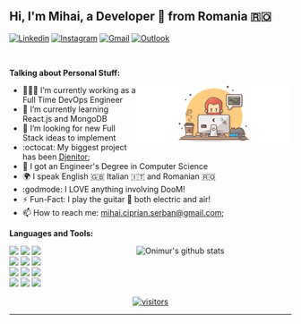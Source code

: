 <!-- Your title -->
## Hi, I'm Mihai, a Developer 🚀 from Romania 🇷🇴

<!-- Your badges
You can use the website to generate badges: https://shields.io/
-->

[![Linkedin](https://img.shields.io/badge/-LinkedIn-blue?style=flat&logo=Linkedin&logoColor=white)](https://www.linkedin.com/in/mihai-ciprian-șerban)
[![Instagram](https://img.shields.io/badge/-Instagram-c13584?style=flat&labelColor=c13584&logo=instagram&logoColor=white)](https://www.instagram.com/_mihai.serban_)
[![Gmail](https://img.shields.io/badge/-Gmail-c14438?style=flat&logo=Gmail&logoColor=white)](mailto:mihai.ciprian.serban@gmail.com)
[![Outlook](https://img.shields.io/badge/-Outlook-0078D4?style=flat&logo=Microsoft-Outlook&logoColor=white)](mailto:mihai.serban@assist.ro)

&nbsp;

<!-- Talking about you -->
**Talking about Personal Stuff:**

<!-- Any image aligned to the right. Beware the width -->
<img width="55%" align="right" alt="Github" src="https://github.com/serban-mihai/serban-mihai/raw/master/myself.png" />

- 👨🏽‍💻 I’m currently working as a Full Time DevOps Engineer
- 🌱 I’m currently learning React.js and MongoDB
- 🤔 I’m looking for new Full Stack ideas to implement
- :octocat: My biggest project has been [Djenitor](https://github.com/serban-mihai/Djenitor);
- 📖 I got an Engineer's Degree in Computer Science
- 🌍 I speak English 🇬🇧 Italian 🇮🇹 and Romanian 🇷🇴
- :godmode: I LOVE anything involving DooM!
- ⚡️ Fun-Fact: I play the guitar 🎸 both electric and air!
- 📫 How to reach me: mihai.ciprian.serban@gmail.com;


**Languages and Tools:** 

<!-- Your github readme stats
You can use this api: https://github.com/anuraghazra/github-readme-stats
-->
<p>
  <a href="https://github.com/onimur/handle-path-oz">
    <img width="55%" align="right" alt="Onimur's github stats" src="https://github-readme-stats.vercel.app/api?username=serban-mihai&show_icons=true&theme=dark&text_color=FFFFFF&icon_color=FFC45D&hide_border=true&bg_color=30,e96443,904e95" />
  </a>
  
  <!-- Your languages and tools. Be careful with the alignment. 
  You can use this sites to get logos: https://www.vectorlogo.zone or https://simpleicons.org/
  -->
  <code><img width="10%" src="https://www.vectorlogo.zone/logos/python/python-ar21.svg"></code>
  <code><img width="10%" src="https://www.vectorlogo.zone/logos/nodejs/nodejs-ar21.svg"></code>
  <code><img width="10%" src="https://www.vectorlogo.zone/logos/gnu_bash/gnu_bash-ar21.svg"></code>
  <br />
  <code><img width="10%" src="https://www.vectorlogo.zone/logos/reactjs/reactjs-ar21.svg"></code>
  <code><img width="10%" src="https://www.vectorlogo.zone/logos/amazon_aws/amazon_aws-ar21.svg"></code>
  <code><img width="10%" src="https://www.vectorlogo.zone/logos/docker/docker-ar21.svg"></code>
  <br />
  <code><img width="10%" src="https://www.vectorlogo.zone/logos/mysql/mysql-ar21.svg"></code>
  <code><img width="10%" src="https://www.vectorlogo.zone/logos/mongodb/mongodb-ar21.svg"></code>
  <code><img width="10%" src="https://www.vectorlogo.zone/logos/linux/linux-ar21.svg"></code>
  <br />
  <code><img width="10%" src="https://www.vectorlogo.zone/logos/git-scm/git-scm-ar21.svg"></code>
  <code><img width="10%" src="https://www.vectorlogo.zone/logos/jenkins/jenkins-ar21.svg"></code>
  <code><img width="10%" src="https://www.vectorlogo.zone/logos/datadoghq/datadoghq-ar21.svg"></code>
</p>

<!-- Your hits or visitors
site: http://hits.dwyl.com or https://visitor-badge.glitch.me
Both apis are in trouble due to the number of requests, if you know any other to register visitors, great
-->
<p align="center">
  <a href="https://visitor-badge.glitch.me/badge?page_id=serban-mihai.visitor-badge" target="_blank">
    <img align="center" alt="visitors" src="https://visitor-badge.glitch.me/badge?page_id=serban-mihai.visitor-badge" />
  </a>
</p>

---

